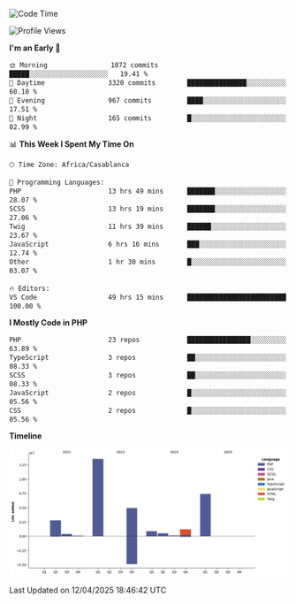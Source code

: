 <!--START_SECTION:waka-->
![Code Time](http://img.shields.io/badge/Code%20Time-5%2C711%20hrs%201%20min-blue)

![Profile Views](http://img.shields.io/badge/Profile%20Views-4-blue)

**I'm an Early 🐤** 

```text
🌞 Morning                1072 commits        █████░░░░░░░░░░░░░░░░░░░░   19.41 % 
🌆 Daytime                3320 commits        ███████████████░░░░░░░░░░   60.10 % 
🌃 Evening                967 commits         ████░░░░░░░░░░░░░░░░░░░░░   17.51 % 
🌙 Night                  165 commits         █░░░░░░░░░░░░░░░░░░░░░░░░   02.99 % 
```


📊 **This Week I Spent My Time On** 

```text
🕑︎ Time Zone: Africa/Casablanca

💬 Programming Languages: 
PHP                      13 hrs 49 mins      ███████░░░░░░░░░░░░░░░░░░   28.07 % 
SCSS                     13 hrs 19 mins      ███████░░░░░░░░░░░░░░░░░░   27.06 % 
Twig                     11 hrs 39 mins      ██████░░░░░░░░░░░░░░░░░░░   23.67 % 
JavaScript               6 hrs 16 mins       ███░░░░░░░░░░░░░░░░░░░░░░   12.74 % 
Other                    1 hr 30 mins        █░░░░░░░░░░░░░░░░░░░░░░░░   03.07 % 

🔥 Editors: 
VS Code                  49 hrs 15 mins      █████████████████████████   100.00 % 
```

**I Mostly Code in PHP** 

```text
PHP                      23 repos            ████████████████░░░░░░░░░   63.89 % 
TypeScript               3 repos             ██░░░░░░░░░░░░░░░░░░░░░░░   08.33 % 
SCSS                     3 repos             ██░░░░░░░░░░░░░░░░░░░░░░░   08.33 % 
JavaScript               2 repos             █░░░░░░░░░░░░░░░░░░░░░░░░   05.56 % 
CSS                      2 repos             █░░░░░░░░░░░░░░░░░░░░░░░░   05.56 % 
```



**Timeline**

![Lines of Code chart](https://raw.githubusercontent.com/tahar-elgunaoui/tahar-elgunaoui/main/assets/bar_graph.png)


 Last Updated on 12/04/2025 18:46:42 UTC
<!--END_SECTION:waka-->
